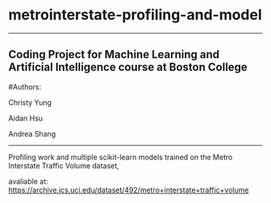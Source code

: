 # metrointerstate-profiling-and-model
---
Coding Project for Machine Learning and Artificial Intelligence course at Boston College
---

#Authors:

Christy Yung

Aidan Hsu

Andrea Shang

---

Profiling work and multiple scikit-learn models trained on the Metro Interstate Traffic Volume dataset,

avaliable at: https://archive.ics.uci.edu/dataset/492/metro+interstate+traffic+volume

